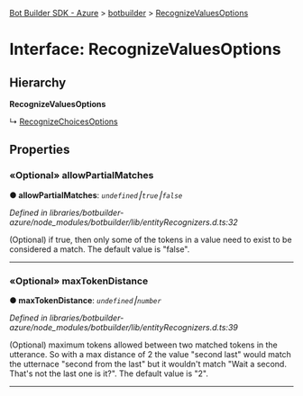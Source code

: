 [Bot Builder SDK - Azure](../README.md) > [botbuilder](../modules/botbuilder.md) > [RecognizeValuesOptions](../interfaces/botbuilder.recognizevaluesoptions.md)



# Interface: RecognizeValuesOptions

## Hierarchy

**RecognizeValuesOptions**

↳  [RecognizeChoicesOptions](botbuilder.recognizechoicesoptions.md)









## Properties
<a id="allowpartialmatches"></a>

### «Optional» allowPartialMatches

**●  allowPartialMatches**:  *`undefined`⎮`true`⎮`false`* 

*Defined in libraries/botbuilder-azure/node_modules/botbuilder/lib/entityRecognizers.d.ts:32*



(Optional) if true, then only some of the tokens in a value need to exist to be considered a match. The default value is "false".




___

<a id="maxtokendistance"></a>

### «Optional» maxTokenDistance

**●  maxTokenDistance**:  *`undefined`⎮`number`* 

*Defined in libraries/botbuilder-azure/node_modules/botbuilder/lib/entityRecognizers.d.ts:39*



(Optional) maximum tokens allowed between two matched tokens in the utterance. So with a max distance of 2 the value "second last" would match the utternace "second from the last" but it wouldn't match "Wait a second. That's not the last one is it?". The default value is "2".




___


